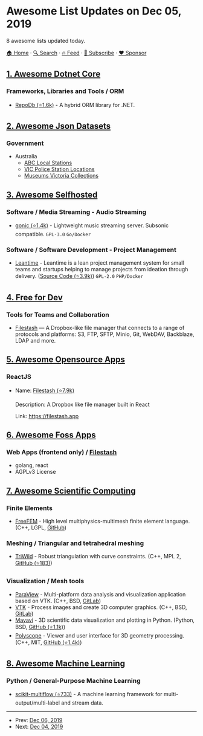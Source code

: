 # Awesome List Updates on Dec 05, 2019

8 awesome lists updated today.

[🏠 Home](/README.md) · [🔍 Search](https://www.trackawesomelist.com/search/) · [🔥 Feed](https://www.trackawesomelist.com/rss.xml) · [📮 Subscribe](https://trackawesomelist.us17.list-manage.com/subscribe?u=d2f0117aa829c83a63ec63c2f&id=36a103854c) · [❤️  Sponsor](https://github.com/sponsors/theowenyoung)



## [1. Awesome Dotnet Core](/content/thangchung/awesome-dotnet-core/README.md)

### Frameworks, Libraries and Tools / ORM

*   [RepoDb (⭐1.6k)](https://github.com/mikependon/RepoDb) - A hybrid ORM library for .NET.

## [2. Awesome Json Datasets](/content/jdorfman/awesome-json-datasets/README.md)

### Government

*   Australia
    *   [ABC Local Stations](http://data.gov.au/geoserver/abc-local-stations/wfs?request=GetFeature\&typeName=ckan_d534c0e9_a9bf_487b_ac8f_b7877a09d162\&outputFormat=json)
    *   [VIC Police Station Locations](http://data.gov.au/geoserver/police-station-locations/wfs?request=GetFeature\&typeName=762b47b2_e706_4cab_b0c7_cf8e406aefc1\&outputFormat=json)
    *   [Museums Victoria Collections](https://collections.museumvictoria.com.au/api/search)

## [3. Awesome Selfhosted](/content/awesome-selfhosted/awesome-selfhosted/README.md)

### Software / Media Streaming - Audio Streaming

*   [gonic (⭐1.4k)](https://github.com/sentriz/gonic) - Lightweight music streaming server. Subsonic compatible. `GPL-3.0` `Go/Docker`

### Software / Software Development - Project Management

*   [Leantime](https://leantime.io) - Leantime is a lean project management system for small teams and startups helping to manage projects from ideation through delivery. ([Source Code (⭐3.9k)](https://github.com/leantime/leantime)) `GPL-2.0` `PHP/Docker`

## [4. Free for Dev](/content/ripienaar/free-for-dev/README.md)

### Tools for Teams and Collaboration

*   [Filestash](https://www.filestash.app) — A Dropbox-like file manager that connects to a range of protocols and platforms: S3, FTP, SFTP, Minio, Git, WebDAV, Backblaze, LDAP and more.

## [5. Awesome Opensource Apps](/content/unicodeveloper/awesome-opensource-apps/README.md)

### ReactJS

- Name: [Filestash (⭐7.9k)](https://github.com/mickael-kerjean/filestash)

  Description: A Dropbox like file manager built in React

  Link: <https://filestash.app>



## [6. Awesome Foss Apps](/content/DataDaoDe/awesome-foss-apps/README.md)

### Web Apps (frontend only) / [Filestash](https://github.com/mickael-kerjean/filestash)

*   golang, react
*   AGPLv3 License

## [7. Awesome Scientific Computing](/content/nschloe/awesome-scientific-computing/README.md)

### Finite Elements

*   [FreeFEM](https://freefem.org) - High level multiphysics-multimesh finite element language.
    (C++, LGPL, [GitHub](https://github.com/FreeFem))

### Meshing / Triangular and tetrahedral meshing

*   [TriWild](https://cims.nyu.edu/gcl/papers/2019-TriWild.pdf) - Robust triangulation with curve constraints.
    (C++, MPL 2, [GitHub (⭐183)](https://github.com/wildmeshing/TriWild))

### Visualization / Mesh tools

*   [ParaView](https://www.paraview.org) - Multi-platform data analysis and visualization application based on VTK.
    (C++, BSD, [GitLab](https://gitlab.kitware.com/paraview/paraview))
*   [VTK](https://vtk.org/) - Process images and create 3D computer graphics.
    (C++, BSD, [GitLab](https://gitlab.kitware.com/vtk/vtk))
*   [Mayavi](https://docs.enthought.com/mayavi/mayavi/) - 3D scientific data visualization and plotting in Python.
    (Python, BSD, [GitHub (⭐1.1k)](https://github.com/enthought/mayavi))
*   [Polyscope](https://polyscope.run/) - Viewer and user interface for 3D geometry processing.
    (C++, MIT, [GitHub (⭐1.4k)](https://github.com/nmwsharp/polyscope))

## [8. Awesome Machine Learning](/content/josephmisiti/awesome-machine-learning/README.md)

### Python / General-Purpose Machine Learning

*   [scikit-multiflow (⭐733)](https://github.com/scikit-multiflow/scikit-multiflow) - A machine learning framework for multi-output/multi-label and stream data.

---

- Prev: [Dec 06, 2019](/content/2019/12/06/README.md)
- Next: [Dec 04, 2019](/content/2019/12/04/README.md)